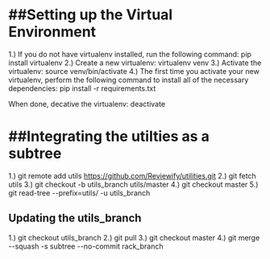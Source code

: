 ##Setting up the Virtual Environment
==================

1.) If you do not have virtualenv installed, run the following command: 
    pip install virtualenv
2.) Create a new virtualenv:
    virtualenv venv
3.) Activate the virtualenv:
    source venv/bin/activate
4.) The first time you activate your new virtualenv, perform the following command to install all of the necessary dependencies:
    pip install -r requirements.txt

When done, decative the virtualenv:
    deactivate

##Integrating the utilties as a subtree
==================

1.) git remote add utils https://github.com/Reviewify/utilities.git
2.) git fetch utils
3.) git checkout -b utils_branch utils/master
4.) git checkout master
5.) git read-tree --prefix=utils/ -u utils_branch

## Updating the utils_branch
1.) git checkout utils_branch
2.) git pull
3.) git checkout master
4.) git merge --squash -s subtree --no-commit rack_branch
